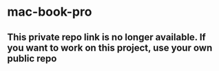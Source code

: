 # mac-book-pro

## This private repo link is no longer available. If you want to work on this project, use your own public repo
